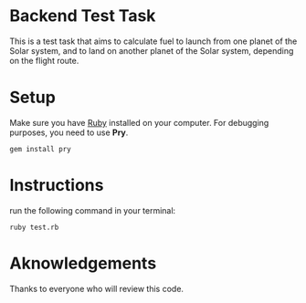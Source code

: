# Backend Test Task 

This is a test task that aims to calculate fuel to launch from one planet of the Solar system, and to land on another planet of the Solar system, depending on the flight route.

# Setup

Make sure you have [Ruby](https://www.ruby-lang.org/) installed on your computer.
For debugging purposes, you need to use **Pry**.
``` 
gem install pry
```
# Instructions
run the following command in your terminal:
```
ruby test.rb
```
# Aknowledgements
Thanks to everyone who will review this code.


